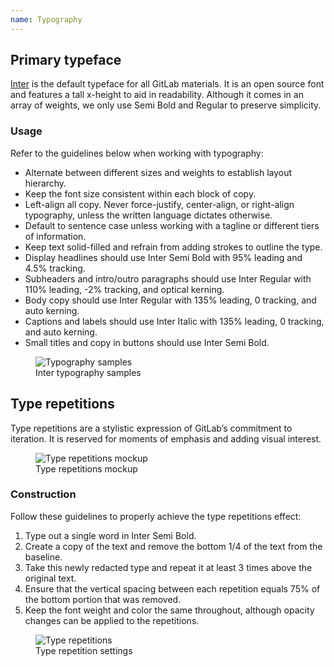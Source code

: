 ```yaml
---
name: Typography
---
```


## Primary typeface

[Inter](https://fonts.google.com/specimen/Inter?preview.text=Inter&preview.text_type=custom&query=Inter) is the default typeface for all GitLab materials. It is an open source font and features a tall x-height to aid in readability. Although it comes in an array of weights, we only use Semi Bold and Regular to preserve simplicity.

### Usage

Refer to the guidelines below when working with typography:

- Alternate between different sizes and weights to establish layout hierarchy.
- Keep the font size consistent within each block of copy.
- Left-align all copy. Never force-justify, center-align, or right-align typography, unless the written language dictates otherwise.
- Default to sentence case unless working with a tagline or different tiers of information.
- Keep text solid-filled and refrain from adding strokes to outline the type.
- Display headlines should use Inter Semi Bold with 95% leading and 4.5% tracking.
- Subheaders and intro/outro paragraphs should use Inter Regular with 110% leading, -2% tracking, and optical kerning.
- Body copy should use Inter Regular with 135% leading, 0 tracking, and auto kerning.
- Captions and labels should use Inter Italic with 135% leading, 0 tracking, and auto kerning.
- Small titles and copy in buttons should use Inter Semi Bold.

<figure class="figure" role="figure" aria-label="Inter typography samples">
  <img class="figure-img gl-p-5" src="/img/brand/typography.svg" alt="Typography samples" role="img" />
  <figcaption class="figure-caption">Inter typography samples</figcaption>
</figure>

## Type repetitions

Type repetitions are a stylistic expression of GitLab’s commitment to iteration. It is reserved for moments of emphasis and adding visual interest.

<figure class="figure" role="figure" aria-label="Type repetitions mockup">
  <img class="figure-img img-50" src="/img/brand/devops-shirt-mockup.png" alt="Type repetitions mockup" role="img" />
  <figcaption class="figure-caption">Type repetitions mockup</figcaption>
</figure>

### Construction

Follow these guidelines to properly achieve the type repetitions effect:

1. Type out a single word in Inter Semi Bold.
1. Create a copy of the text and remove the bottom 1/4 of the text from the baseline.
1. Take this newly redacted type and repeat it at least 3 times above the original text.
1. Ensure that the vertical spacing between each repetition equals 75% of the bottom portion that was removed.
1. Keep the font weight and color the same throughout, although opacity changes can be applied to the repetitions.

<figure class="figure" role="figure" aria-label="Type repetition settings">
  <img class="figure-img gl-p-5" src="/img/brand/type-repetitions.svg" alt="Type repetitions" role="img" />
  <figcaption class="figure-caption">Type repetition settings</figcaption>
</figure>
